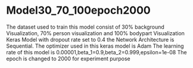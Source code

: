# Model30_70_100epoch2000
The dataset used to train this model consist of 30% background Visualization, 70% person visualization and 100% bodypart Visualization
Keras Model with dropout rate set to 0.4
the Network Architecture is Sequential.
The optimizer used in this keras model is Adam
The learning rate of this model is 0.00001,beta_1=0.9,beta_2=0.999,epsilon=1e-08
The epoch is changed to 2000 for experiment purpose
